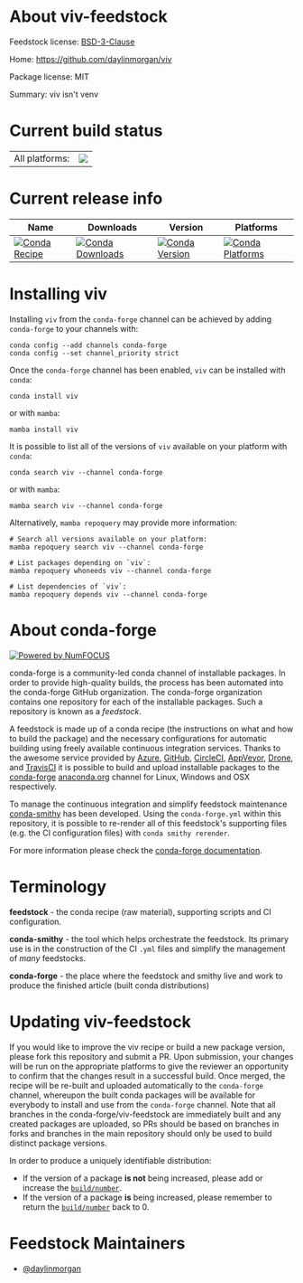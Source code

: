 About viv-feedstock
===================

Feedstock license: [BSD-3-Clause](https://github.com/conda-forge/viv-feedstock/blob/main/LICENSE.txt)

Home: https://github.com/daylinmorgan/viv

Package license: MIT

Summary: viv isn't venv

Current build status
====================


<table><tr><td>All platforms:</td>
    <td>
      <a href="https://dev.azure.com/conda-forge/feedstock-builds/_build/latest?definitionId=20192&branchName=main">
        <img src="https://dev.azure.com/conda-forge/feedstock-builds/_apis/build/status/viv-feedstock?branchName=main">
      </a>
    </td>
  </tr>
</table>

Current release info
====================

| Name | Downloads | Version | Platforms |
| --- | --- | --- | --- |
| [![Conda Recipe](https://img.shields.io/badge/recipe-viv-green.svg)](https://anaconda.org/conda-forge/viv) | [![Conda Downloads](https://img.shields.io/conda/dn/conda-forge/viv.svg)](https://anaconda.org/conda-forge/viv) | [![Conda Version](https://img.shields.io/conda/vn/conda-forge/viv.svg)](https://anaconda.org/conda-forge/viv) | [![Conda Platforms](https://img.shields.io/conda/pn/conda-forge/viv.svg)](https://anaconda.org/conda-forge/viv) |

Installing viv
==============

Installing `viv` from the `conda-forge` channel can be achieved by adding `conda-forge` to your channels with:

```
conda config --add channels conda-forge
conda config --set channel_priority strict
```

Once the `conda-forge` channel has been enabled, `viv` can be installed with `conda`:

```
conda install viv
```

or with `mamba`:

```
mamba install viv
```

It is possible to list all of the versions of `viv` available on your platform with `conda`:

```
conda search viv --channel conda-forge
```

or with `mamba`:

```
mamba search viv --channel conda-forge
```

Alternatively, `mamba repoquery` may provide more information:

```
# Search all versions available on your platform:
mamba repoquery search viv --channel conda-forge

# List packages depending on `viv`:
mamba repoquery whoneeds viv --channel conda-forge

# List dependencies of `viv`:
mamba repoquery depends viv --channel conda-forge
```


About conda-forge
=================

[![Powered by
NumFOCUS](https://img.shields.io/badge/powered%20by-NumFOCUS-orange.svg?style=flat&colorA=E1523D&colorB=007D8A)](https://numfocus.org)

conda-forge is a community-led conda channel of installable packages.
In order to provide high-quality builds, the process has been automated into the
conda-forge GitHub organization. The conda-forge organization contains one repository
for each of the installable packages. Such a repository is known as a *feedstock*.

A feedstock is made up of a conda recipe (the instructions on what and how to build
the package) and the necessary configurations for automatic building using freely
available continuous integration services. Thanks to the awesome service provided by
[Azure](https://azure.microsoft.com/en-us/services/devops/), [GitHub](https://github.com/),
[CircleCI](https://circleci.com/), [AppVeyor](https://www.appveyor.com/),
[Drone](https://cloud.drone.io/welcome), and [TravisCI](https://travis-ci.com/)
it is possible to build and upload installable packages to the
[conda-forge](https://anaconda.org/conda-forge) [anaconda.org](https://anaconda.org/)
channel for Linux, Windows and OSX respectively.

To manage the continuous integration and simplify feedstock maintenance
[conda-smithy](https://github.com/conda-forge/conda-smithy) has been developed.
Using the ``conda-forge.yml`` within this repository, it is possible to re-render all of
this feedstock's supporting files (e.g. the CI configuration files) with ``conda smithy rerender``.

For more information please check the [conda-forge documentation](https://conda-forge.org/docs/).

Terminology
===========

**feedstock** - the conda recipe (raw material), supporting scripts and CI configuration.

**conda-smithy** - the tool which helps orchestrate the feedstock.
                   Its primary use is in the construction of the CI ``.yml`` files
                   and simplify the management of *many* feedstocks.

**conda-forge** - the place where the feedstock and smithy live and work to
                  produce the finished article (built conda distributions)


Updating viv-feedstock
======================

If you would like to improve the viv recipe or build a new
package version, please fork this repository and submit a PR. Upon submission,
your changes will be run on the appropriate platforms to give the reviewer an
opportunity to confirm that the changes result in a successful build. Once
merged, the recipe will be re-built and uploaded automatically to the
`conda-forge` channel, whereupon the built conda packages will be available for
everybody to install and use from the `conda-forge` channel.
Note that all branches in the conda-forge/viv-feedstock are
immediately built and any created packages are uploaded, so PRs should be based
on branches in forks and branches in the main repository should only be used to
build distinct package versions.

In order to produce a uniquely identifiable distribution:
 * If the version of a package **is not** being increased, please add or increase
   the [``build/number``](https://docs.conda.io/projects/conda-build/en/latest/resources/define-metadata.html#build-number-and-string).
 * If the version of a package **is** being increased, please remember to return
   the [``build/number``](https://docs.conda.io/projects/conda-build/en/latest/resources/define-metadata.html#build-number-and-string)
   back to 0.

Feedstock Maintainers
=====================

* [@daylinmorgan](https://github.com/daylinmorgan/)


